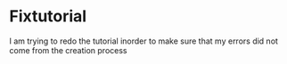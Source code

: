 # Fixtutorial
I am trying to redo the tutorial inorder to make sure that my errors did not come from the creation process
